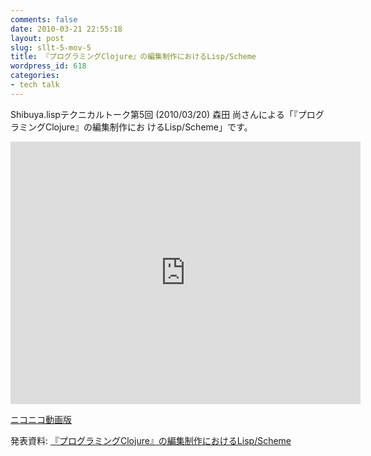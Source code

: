 ```yaml
---
comments: false
date: 2010-03-21 22:55:18
layout: post
slug: sllt-5-mov-5
title: 『プログラミングClojure』の編集制作におけるLisp/Scheme
wordpress_id: 618
categories:
- tech talk
---
```


Shibuya.lispテクニカルトーク第5回 (2010/03/20) 森田 尚さんによる「『プログラミングClojure』の編集制作にお けるLisp/Scheme」です。  

<iframe width="560" height="420" src="http://www.youtube.com/embed/NH4mtQLI6Ws" frameborder="0" allowfullscreen="allowfullscreen"></iframe>

[ニコニコ動画版](http://www.nicovideo.jp/watch/sm10103486)

発表資料:
[『プログラミングClojure』の編集制作におけるLisp/Scheme](http://hisashim.org/2010/03/20/shcloj-ja-prod.html)

